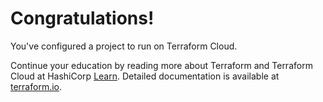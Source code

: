 # Congratulations!

You've configured a project to run on Terraform Cloud.

Continue your education by reading more about Terraform and Terraform Cloud at HashiCorp [Learn](https://learn.hashicorp.com/terraform). Detailed documentation is available at [terraform.io](https://www.terraform.io/docs/index.html).
